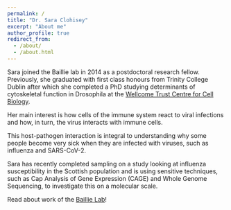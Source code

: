 ```yaml
---
permalink: /
title: "Dr. Sara Clohisey"
excerpt: "About me"
author_profile: true
redirect_from: 
  - /about/
  - /about.html
---
```


Sara joined the Baillie lab in 2014 as a postdoctoral research fellow. Previously, she graduated with first class honours from Trinity College Dublin after which she completed a PhD studying determinants of cytoskeletal function in Drosophila at the [Wellcome Trust Centre for Cell Biology](https://ohkura.bio.ed.ac.uk/index.html).  


Her main interest is how cells of the immune system react to viral infections and how, in turn, the virus interacts with immune cells.  


This host-pathogen interaction is integral to understanding why some people become very sick when they are infected with viruses, such as influenza and SARS-CoV-2.  


Sara has recently completed sampling on a study looking at influenza susceptibility in the Scottish population and is using sensitive techniques, such as Cap Analysis of Gene Expression (CAGE) and Whole Genome Sequencing, to investigate this on a molecular scale.  


Read about work of the [Baillie Lab](https://baillielab.net/)!  
